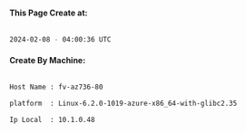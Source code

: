 
   
#### This Page Create at:

```bash

2024-02-08 - 04:00:36 UTC

```

#### Create By Machine:

```bash

Host Name : fv-az736-80

platform  : Linux-6.2.0-1019-azure-x86_64-with-glibc2.35

Ip Local  : 10.1.0.48

```

